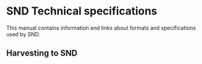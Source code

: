 # SND Technical specifications

This manual contains information and links about formats and specifications used by SND.

## Harvesting to SND
